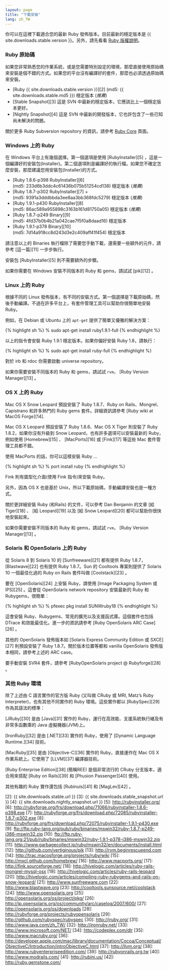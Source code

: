 ```yaml
---
layout: page
title: "下載安裝"
lang: zh_TW
---
```


你可以在這裡下載適合您的最新 Ruby 發佈版本。目前最新的穩定版本是
{{ site.downloads.stable.version }}。另外，請先看看 [Ruby 版權說明][1]。

### Ruby 原始碼

如果您非常熟悉您的作業系統，或是您需要特別設定的環境，那麼直接使用原始碼來安裝是個不錯的方式。如果您的平台沒有編譯好的套件，那麼也必須透過原始碼來安裝。

* [Ruby {{ site.downloads.stable.version }}][2]
  (md5:&nbsp;{{ site.downloads.stable.md5 }}) 穩定版本 (*推薦*)
* [Stable Snapshot][3] 這是 SVN 中最新的穩定版本，它應該比上一個穩定版本更好。
* [Nightly Snapshot][4] 這是 SVN 中最新的開發版本，它也許包含了一些已知尚未解決的問題。

關於更多 Ruby Subversion repository 的資訊，請參考 [Ruby
Core](/en/community/ruby-core/) 頁面。

### Windows 上的 Ruby

在 Windows 平台上有幾個選擇。第一個選項是使用 [RubyInstaller][5]
，這是一個編譯好的安裝包(Installer)。第二個選項則是編譯好的執行檔。如果您不確定怎麼安裝，那麼建議您用安裝包(Installer)的方式。

* [Ruby 1.8.6-p398 RubyInstaller][6]
  (md5:&nbsp;233d6b3ddc4c61436b075b51254cd138) 穩定版本 (*推薦*)
* [Ruby 1.8.7-p302 RubyInstaller][7]
  +(md5:&nbsp;9391a3dddbbda3ee8aa3bb368fdc5279) 穩定版本 (*推薦*)
* [Ruby 1.9.1-p430 RubyInstaller][8]
  (md5:&nbsp;86ac589a955898c3163b161d81750a05) 穩定版本 (*推薦*)
* [Ruby 1.8.7-p249 Binary][9] (md5:&nbsp;4fd37b0b4b21a042cae7f5f0a8daad16)
  穩定版本
* [Ruby 1.9.1-p378 Binary][10] (md5:&nbsp;7d14a918cc8d243d3e2c409aff41f454)
  穩定版本

請注意以上的 Binaries 執行檔除了需要您手動下載，還需要一些額外的元件，請參考 [這一篇][11] 一步步執行。

安裝包 [RubyInstaller][5] 則不需要額外的步驟。

如果你需要在 Windows 安裝不同版本的 Ruby 和 gems，請試試 [pik][12] 。

### Linux 上的 Ruby

根據不同的 Linux 發佈版本，有不同的安裝方式。第一個選擇是下載原始碼，然後手動編譯。不過在許多平台上，有套件管理工具可以幫助你很簡單地安裝
Ruby。

例如，在 Debian 或 Ubuntu 上的 `apt-get` 提供了簡單又優雅的解決方案：

{% highlight sh %}
% sudo apt-get install ruby1.9.1-full
{% endhighlight %}

以上的指令會安裝 Ruby 1.9.1 穩定版本。如果你偏好安裝 Ruby 1.8，請執行：

{% highlight sh %}
% sudo apt-get install ruby-full
{% endhighlight %}

對於 irb 和 rdoc 你需要啟動 universe repository。

如果你需要安裝不同版本的 Ruby 和 gems，請試試 `rvm`， [Ruby Version Manager][13] 。

### OS X 上的 Ruby

Mac OS X Snow Leopard 預設安裝了 Ruby 1.8.7、Ruby on Rails、Mongrel、Capistrano
和許多熱門的 Ruby gems 套件。詳細資訊請參考 [Ruby wiki at MacOS Forge][14].

Mac OS X Leopard 預設安裝了 Ruby 1.8.6、Mac OS X Tiger 則安裝了 Ruby
1.8.2，如果你沒有升級到 Snow Leopard，也有許多選項可以安裝最新的 Ruby，例如使用 [Homebrew][15] 、
[MacPorts][16] 或 [Fink][17] 等這些 Mac 套件管理工具都不錯。

使用 MacPorts 的話，你可以這樣安裝 Ruby …

{% highlight sh %}
% port install ruby
{% endhighlight %}

Fink 則有圖型化介面(使用 Fink 指令)來安裝 Ruby。

另外，因為 OS X 也是基於 Unix，所以下載原始碼，手動編譯安裝也是一種方式。

關於更詳細安裝 Ruby (和Rails) 的文件，可以參考 Dan Benjamin 的文章 [給 Tiger][18] 、 [給
Leopard][19] 以及 [給 Snow Leopard][20] 都可以幫助你很快地安裝起來。

如果你需要安裝不同版本的 Ruby 和 gems，請試試 `rvm`， [Ruby Version Manager][13] 。

### Solaris 和 OpenSolaris 上的 Ruby

從 Solaris 8 到 Solaris 10 的 [Sunfreeware][21] 都有提供 Ruby
1.8.7，[Blastwave][22] 也有提供 Ruby 1.8.7。Sun 的 Cooltools 專案則提供了 Solaris 10
一個最佳化過的 Ruby on Rails 套件叫做 [Coolstack][23] 。

要在 [OpenSolaris][24] 上安裝 Ruby，請使用 [Image Packaging System 或 IPS][25]
。這會從 OpenSolaris network repository 安裝最新的 Ruby 和 Rubygems，很簡單：

{% highlight sh %}
% pfexec pkg install SUNWruby18
{% endhighlight %}

這會安裝 Ruby、Rubygems、常見的擴充以及支援函式庫。這個套件也包括 DTrace 和效能最佳化。進一步的資訊請參考 [Ruby
OpenSolaris ARC Case][26] 。

其他的 OpenSolaris 發佈版本如 [Solaris Express Community Edition 或 SXCE][27]
則預設安裝了 Ruby 1.8.7。關於版本位置等都和 vanilla OpenSolaris 發佈版本相同，請參考上述的 ARC case。

要手動安裝 SVR4 套件，請參考 [RubyOpenSolaris project @ Rubyforge][28] 。

### 其他 Ruby 環境

除了上述由 C 語言實作的官方版 Ruby (又叫做 CRuby 或 MRI, Matz’s Ruby
Interpreter)，也有其他不同實作的 Ruby 環境。這些實作都以 [RubySpec][29] 作為其語法的標準：

[JRuby][30] 是由 [Java][31] 實作的 Ruby，運行在高效能、支援系統執行緒及有非常多函數庫的 Java
虛擬機器(JVM)上。

[IronRuby][32] 是由 [.NET][33] 實作的 Ruby，使用了 [Dynamic Language
Runtime.][34] 技術。

[MacRuby][35] 是由 [Objective-C][36] 實作的 Ruby，直接運作在 Mac OS X 作業系統上。它使用了
[LLVM][37] 編譯器技術。

[Ruby Enterprise Edition][38] (簡稱REE) 是個非常流行的 CRuby 分支版本，適合用來搭配 [Ruby on
Rails][39] 和 [Phusion Passenger][40] 使用。

其他有趣的 Ruby 實作還包括 [Rubinuis][41] 和 [MagLev][42] 。



[1]: http://www.ruby-lang.org/en/about/license.txt 
[2]: {{ site.downloads.stable.url }}
[3]: {{ site.downloads.stable_snapshot.url }}
[4]: {{ site.downloads.nightly_snapshot.url }}
[5]: http://rubyinstaller.org/ 
[6]: http://rubyforge.org/frs/download.php/71066/rubyinstaller-1.8.6-p398.exe 
[7]: http://rubyforge.org/frs/download.php/72085/rubyinstaller-1.8.7-p302.exe 
[8]: http://rubyforge.org/frs/download.php/72075/rubyinstaller-1.9.1-p430.exe 
[9]: ftp://ftp.ruby-lang.org/pub/ruby/binaries/mswin32/ruby-1.8.7-p249-i386-mswin32.zip 
[10]: ftp://ftp.ruby-lang.org:21/pub/ruby/binaries/mswin32/ruby-1.9.1-p378-i386-mswin32.zip 
[11]: http://www.garbagecollect.jp/ruby/mswin32/en/documents/install.html 
[12]: http://github.com/vertiginous/pik 
[13]: http://rvm.beginrescueend.com 
[14]: http://trac.macosforge.org/projects/ruby/wiki 
[15]: http://mxcl.github.com/homebrew/ 
[16]: http://www.macports.org/ 
[17]: http://fink.sourceforge.net/ 
[18]: http://hivelogic.com/articles/ruby-rails-mongrel-mysql-osx 
[19]: http://hivelogic.com/articles/ruby-rails-leopard 
[20]: http://hivelogic.com/articles/compiling-ruby-rubygems-and-rails-on-snow-leopard/ 
[21]: http://www.sunfreeware.com 
[22]: http://www.blastwave.org 
[23]: http://cooltools.sunsource.net/coolstack 
[24]: http://www.opensolaris.org 
[25]: http://opensolaris.org/os/project/pkg/ 
[26]: http://jp.opensolaris.org/os/community/arc/caselog/2007/600/ 
[27]: http://opensolaris.org/os/downloads 
[28]: http://rubyforge.org/projects/rubyopensolaris 
[29]: http://github.com/rubyspec/rubyspec 
[30]: http://jruby.org/ 
[31]: http://www.java.com/zh_TW/ 
[32]: http://ironruby.net/ 
[33]: http://www.microsoft.com/NET/ 
[34]: http://codeplex.com/dlr 
[35]: http://www.macruby.org/ 
[36]: http://developer.apple.com/mac/library/documentation/Cocoa/Conceptual/ObjectiveC/Introduction/introObjectiveC.html 
[37]: http://llvm.org/ 
[38]: http://www.rubyenterpriseedition.com/ 
[39]: http://rubyonrails.org.tw 
[40]: http://www.modrails.com/ 
[41]: http://rubini.us/ 
[42]: http://ruby.gemstone.com/ 
